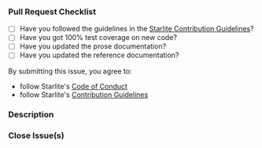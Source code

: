 ### Pull Request Checklist

[//]: # "Please review the [Starlite contribution guidelines](https://github.com/starlite-api/starlite/blob/main/CONTRIBUTING.rst) for this repository."

- [ ] Have you followed the guidelines in the [Starlite Contribution Guidelines](https://github.com/starlite-api/starlite/blob/main/CONTRIBUTING.rst)?
- [ ] Have you got 100% test coverage on new code?
- [ ] Have you updated the prose documentation?
- [ ] Have you updated the reference documentation?

By submitting this issue, you agree to:

- follow Starlite's [Code of Conduct](https://github.com/starlite-api/.github/blob/main/CODE_OF_CONDUCT.md)
- follow Starlite's [Contribution Guidelines](https://starliteproject.dev/community/contribution-guide/index.html)

### Description

[//]: # "Please describe your pull request for new release changelog purposes"

### Close Issue(s)

[//]: # "Please add in issue numbers this pull request will close, if applicable"
[//]: # "Examples: Fixes #4321 or Closes #1234"
